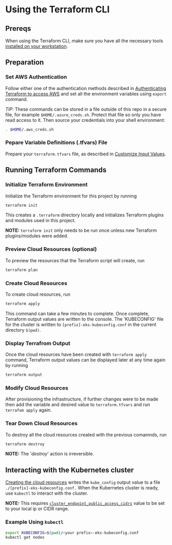 # Using the Terraform CLI

## Prereqs

When using the Terraform CLI, make sure you have all the necessary tools [installed on your workstation](../../README.md#terraform).

## Preparation

### Set AWS Authentication

Follow either one of the authentication methods described in [Authenticating Terraform to access AWS](./TerraformAWSAuthentication.md) and set all the environment variables using `export` command.

*TIP:* These commands can be stored in a file outside of this repo in a secure file, for example `$HOME/.azure_creds.sh`. Protect that file so only you have read access to it. Then source your credentials into your shell environment:

```bash
. $HOME/.aws_creds.sh
```

### Pepare Variable Definitions (.tfvars) File

Prepare your `terraform.tfvars` file, as described in [Customize Input Values](../../README.md#customize-input-values).


## Running Terraform Commands

### Initialize Terraform Environment

Initialize the Terraform environment for this project by running

```bash
terraform init
```

This creates a `.terraform` directory locally and initializes Terraform plugins and modules used in this project.

**NOTE:** `terraform init` only needs to be run once unless new Terraform plugins/modules were added.

### Preview Cloud Resources (optional)

To preview the resources that the Terraform script will create, run

```bash
terraform plan
```
### Create Cloud Resources

To create cloud resources, run

```bash
terraform apply
```

This command can take a few minutes to complete. Once complete, Terraform output values are written to the console. The 'KUBECONFIG' file for the cluster is written to `[prefix]-eks-kubeconfig.conf` in the current directory `$(pwd)`.


### Display Terrafrom Output

Once the cloud resources have been created with `terraform apply` command, Terraform output values can be displayed later at any time again by running

```bash
terraform output
```

### Modify Cloud Resources

After provisioning the infrastructure, if further changes were to be made then add the variable and desired value to `terraform.tfvars` and run `terrafom apply` again.


### Tear Down Cloud Resources

To destroy all the cloud resources created with the previous comamnds, run

```bash
terraform destroy
```
**NOTE:** The '*destroy*' action is irreversible.

## Interacting with the Kubernetes cluster

[Creating the cloud resources](#create-cloud-resources) writes the `kube_config` output value to a file `./[prefix]-eks-kubeconfig.conf.` When the Kubernetes cluster is ready, use `kubectl` to interact with the cluster.

**NOTE:** This requires [`cluster_endpoint_public_access_cidrs`](../CONFIG-VARS.md#admin-access) value to be set to your local ip or CIDR range.

### Example Using `kubectl`

```bash
export KUBECONFIG=$(pwd)/<your prefix>-eks-kubeconfig.conf
kubectl get nodes
```
